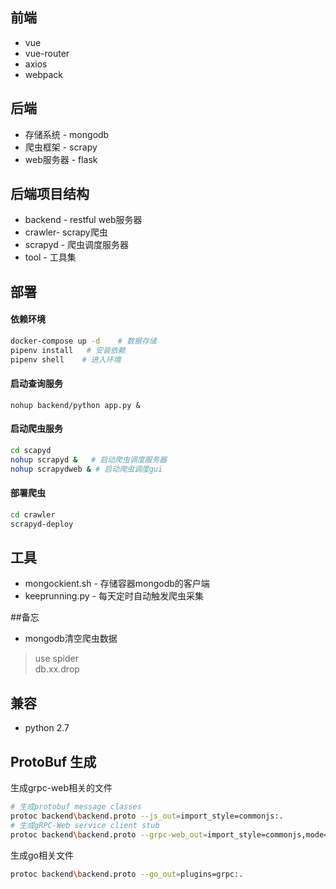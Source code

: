 ## 前端
- vue
- vue-router
- axios
- webpack

## 后端
- 存储系统 - mongodb
- 爬虫框架 - scrapy
- web服务器 - flask

## 后端项目结构
- backend - restful web服务器
- crawler- scrapy爬虫
- scrapyd - 爬虫调度服务器
- tool - 工具集

## 部署
#### 依赖环境
``` bash
docker-compose up -d    # 数据存储
pipenv install   # 安装依赖
pipenv shell    # 进入环境
```

#### 启动查询服务
```
nohup backend/python app.py &
```

#### 启动爬虫服务
```bash
cd scapyd
nohup scrapyd &   # 启动爬虫调度服务器 
nohup scrapydweb & # 启动爬虫调度gui
```

#### 部署爬虫
```bash
cd crawler
scrapyd-deploy
```

## 工具
* mongockient.sh - 存储容器mongodb的客户端
* keeprunning.py - 每天定时自动触发爬虫采集

##备忘
* mongodb清空爬虫数据
> use spider  
> db.xx.drop  

## 兼容
* python 2.7

##  ProtoBuf 生成

生成grpc-web相关的文件

```bash
# 生成protobuf message classes
protoc backend\backend.proto --js_out=import_style=commonjs:.  
# 生成gRPC-Web service client stub
protoc backend\backend.proto --grpc-web_out=import_style=commonjs,mode=grpcwebtext:. 
```

生成go相关文件

```bash
protoc backend\backend.proto --go_out=plugins=grpc:.
```

